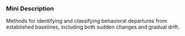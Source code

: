 ### Mini Description

Methods for identifying and classifying behavioral departures from established baselines, including both sudden changes and gradual drift.
